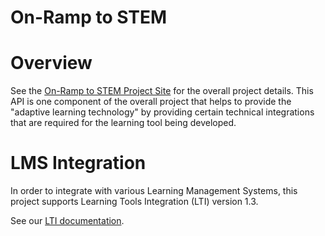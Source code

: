# On-Ramp to STEM

# Overview

See the [On-Ramp to STEM Project Site][project_site] for the overall project
details. This API is one component of the overall project that helps to provide
the "adaptive learning technology" by providing certain technical integrations
that are required for the learning tool being developed.

# LMS Integration

In order to integrate with various Learning Management Systems, this project
supports Learning Tools Integration (LTI) version 1.3.

See our [LTI documentation](lti/index.md).


[project_site]: https://sites.google.com/mail.fresnostate.edu/onramptostem
